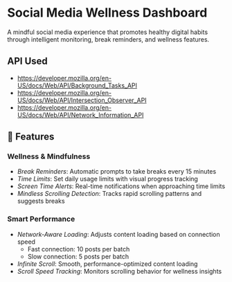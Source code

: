 # Social Media Wellness Dashboard

A mindful social media experience that promotes healthy digital habits through intelligent monitoring, break reminders, and wellness features.

## API Used
- https://developer.mozilla.org/en-US/docs/Web/API/Background_Tasks_API
- https://developer.mozilla.org/en-US/docs/Web/API/Intersection_Observer_API
- https://developer.mozilla.org/en-US/docs/Web/API/Network_Information_API

## 🌟 Features

### Wellness & Mindfulness
- *Break Reminders*: Automatic prompts to take breaks every 15 minutes
- *Time Limits*: Set daily usage limits with visual progress tracking
- *Screen Time Alerts*: Real-time notifications when approaching time limits
- *Mindless Scrolling Detection*: Tracks rapid scrolling patterns and suggests breaks

### Smart Performance
- *Network-Aware Loading*: Adjusts content loading based on connection speed
  - Fast connection: 10 posts per batch
  - Slow connection: 5 posts per batch
- *Infinite Scroll*: Smooth, performance-optimized content loading
- *Scroll Speed Tracking*: Monitors scrolling behavior for wellness insights
